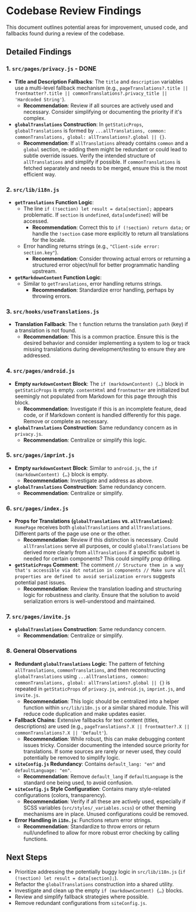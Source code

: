 # Codebase Review Findings

This document outlines potential areas for improvement, unused code, and fallbacks found during a review of the codebase.

## Detailed Findings

### 1. `src/pages/privacy.js` - DONE

*   **Title and Description Fallbacks**: The `title` and `description` variables use a multi-level fallback mechanism (e.g., `pageTranslations?.title || frontmatter?.title || commonTranslations?.privacy_title || 'Hardcoded String'`). 
    *   **Recommendation**: Review if all sources are actively used and necessary. Consider simplifying or documenting the priority if it's complex.
*   **`globalTranslations` Construction**: In `getStaticProps`, `globalTranslations` is formed by `...allTranslations, common: commonTranslations, global: allTranslations?.global || {}`. 
    *   **Recommendation**: If `allTranslations` already contains `common` and a `global` section, re-adding them might be redundant or could lead to subtle override issues. Verify the intended structure of `allTranslations` and simplify if possible. If `commonTranslations` is fetched separately and needs to be merged, ensure this is the most efficient way.

### 2. `src/lib/i18n.js`

*   **`getTranslations` Function Logic**: 
    *   The line `if (!section) let result = data[section];` appears problematic. If `section` is `undefined`, `data[undefined]` will be accessed. 
        *   **Recommendation**: Correct this to `if (!section) return data;` or handle the `!section` case more explicitly to return all translations for the locale.
    *   Error handling returns strings (e.g., `"Client-side error: section.key"`).
        *   **Recommendation**: Consider throwing actual errors or returning a structured error object/null for better programmatic handling upstream.
*   **`getMarkdownContent` Function Logic**:
    *   Similar to `getTranslations`, error handling returns strings.
        *   **Recommendation**: Standardize error handling, perhaps by throwing errors.

### 3. `src/hooks/useTranslations.js`

*   **Translation Fallback**: The `t` function returns the translation `path` (key) if a translation is not found.
    *   **Recommendation**: This is a common practice. Ensure this is the desired behavior and consider implementing a system to log or track missing translations during development/testing to ensure they are addressed.

### 4. `src/pages/android.js`

*   **Empty `markdownContent` Block**: The `if (markdownContent) {…}` block in `getStaticProps` is empty. `contentHtml` and `frontmatter` are initialized but seemingly not populated from Markdown for this page through this block.
    *   **Recommendation**: Investigate if this is an incomplete feature, dead code, or if Markdown content is handled differently for this page. Remove or complete as necessary.
*   **`globalTranslations` Construction**: Same redundancy concern as in `privacy.js`.
    *   **Recommendation**: Centralize or simplify this logic.

### 5. `src/pages/imprint.js`

*   **Empty `markdownContent` Block**: Similar to `android.js`, the `if (markdownContent) {…}` block is empty.
    *   **Recommendation**: Investigate and address as above.
*   **`globalTranslations` Construction**: Same redundancy concern.
    *   **Recommendation**: Centralize or simplify.

### 6. `src/pages/index.js`

*   **Props for Translations (`globalTranslations` vs. `allTranslations`)**: `HomePage` receives both `globalTranslations` and `allTranslations`. Different parts of the page use one or the other.
    *   **Recommendation**: Review if this distinction is necessary. Could `allTranslations` serve all purposes, or could `globalTranslations` be derived more clearly from `allTranslations` if a specific subset is needed for certain components? This could simplify prop drilling.
*   **`getStaticProps` Comment**: The comment `// Structure them in a way that's accessible via dot notation in components // Make sure all properties are defined to avoid serialization errors` suggests potential past issues.
    *   **Recommendation**: Review the translation loading and structuring logic for robustness and clarity. Ensure that the solution to avoid serialization errors is well-understood and maintained.

### 7. `src/pages/invite.js`

*   **`globalTranslations` Construction**: Same redundancy concern.
    *   **Recommendation**: Centralize or simplify.

### 8. General Observations

*   **Redundant `globalTranslations` Logic**: The pattern of fetching `allTranslations`, `commonTranslations`, and then reconstructing `globalTranslations` using `...allTranslations, common: commonTranslations, global: allTranslations?.global || {}` is repeated in `getStaticProps` of `privacy.js`, `android.js`, `imprint.js`, and `invite.js`.
    *   **Recommendation**: This logic should be centralized into a helper function within `src/lib/i18n.js` or a similar shared module. This will reduce code duplication and make updates easier.
*   **Fallback Chains**: Extensive fallbacks for text content (titles, descriptions) are used (e.g., `pageTranslations?.X || frontmatter?.X || commonTranslations?.X || 'Default'`).
    *   **Recommendation**: While robust, this can make debugging content issues tricky. Consider documenting the intended source priority for translations. If some sources are rarely or never used, they could potentially be removed to simplify logic.
*   **`siteConfig.js` Redundancy**: Contains `default_lang: "en"` and `defaultLanguage: "en"`.
    *   **Recommendation**: Remove `default_lang` if `defaultLanguage` is the standard one being used, to avoid confusion.
*   **`siteConfig.js` Style Configuration**: Contains many style-related configurations (colors, transparency).
    *   **Recommendation**: Verify if all these are actively used, especially if SCSS variables (`src/styles/_variables.scss`) or other theming mechanisms are in place. Unused configurations could be removed.
*   **Error Handling in `i18n.js`**: Functions return error strings.
    *   **Recommendation**: Standardize to throw errors or return null/undefined to allow for more robust error checking by calling functions.

## Next Steps

*   Prioritize addressing the potentially buggy logic in `src/lib/i18n.js` (`if (!section) let result = data[section];`).
*   Refactor the `globalTranslations` construction into a shared utility.
*   Investigate and clean up the empty `if (markdownContent) {…}` blocks.
*   Review and simplify fallback strategies where possible.
*   Remove redundant configurations from `siteConfig.js`.

